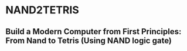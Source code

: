 # NAND2TETRIS
## Build a Modern Computer from First Principles: From Nand to Tetris (Using NAND logic gate)
